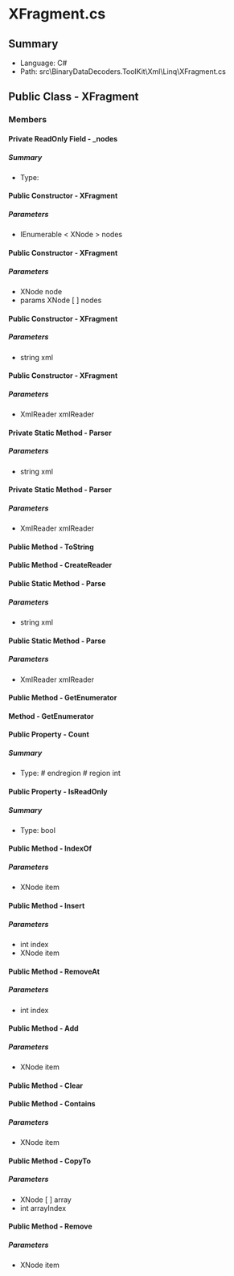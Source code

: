 ﻿# XFragment.cs

## Summary

* Language: C#
* Path: src\BinaryDataDecoders.ToolKit\Xml\Linq\XFragment.cs

## Public Class - XFragment

### Members

#### Private ReadOnly Field - _nodes

##### Summary

 * Type: 

#### Public Constructor - XFragment

#####  Parameters

 - IEnumerable < XNode > nodes 

#### Public Constructor - XFragment

#####  Parameters

 - XNode node 
 - params XNode [  ] nodes 

#### Public Constructor - XFragment

#####  Parameters

 - string xml 

#### Public Constructor - XFragment

#####  Parameters

 - XmlReader xmlReader 

#### Private Static Method - Parser

#####  Parameters

 - string xml 

#### Private Static Method - Parser

#####  Parameters

 - XmlReader xmlReader 

#### Public Method - ToString


#### Public Method - CreateReader


#### Public Static Method - Parse

#####  Parameters

 - string xml 

#### Public Static Method - Parse

#####  Parameters

 - XmlReader xmlReader 

#### Public Method - GetEnumerator


#### Method - GetEnumerator


#### Public Property - Count

##### Summary

 * Type: # endregion  # region  int 

#### Public Property - IsReadOnly

##### Summary

 * Type: bool 

#### Public Method - IndexOf

#####  Parameters

 - XNode item 

#### Public Method - Insert

#####  Parameters

 - int index 
 - XNode item 

#### Public Method - RemoveAt

#####  Parameters

 - int index 

#### Public Method - Add

#####  Parameters

 - XNode item 

#### Public Method - Clear


#### Public Method - Contains

#####  Parameters

 - XNode item 

#### Public Method - CopyTo

#####  Parameters

 - XNode [  ] array 
 - int arrayIndex 

#### Public Method - Remove

#####  Parameters

 - XNode item 

